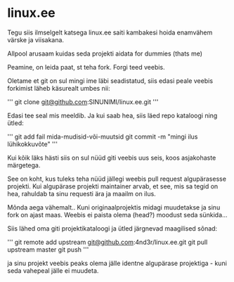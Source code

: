 linux.ee
========

Tegu siis ilmselgelt katsega linux.ee saiti kambakesi hoida enamvähem värske ja viisakana.

Allpool arusaam kuidas seda projekti aidata for dummies (thats me)

Peamine, on leida paat, st teha fork.
Forgi teed veebis.

Oletame et git on sul mingi ime läbi seadistatud, siis edasi peale veebis forkimist läheb käsurealt umbes nii:

'''
git clone git@github.com:SINUNIMI/linux.ee.git
'''

Edasi tee seal mis meeldib. Ja kui saab hea, siis läed repo kataloogi ning ütled:

'''
git add fail mida-mudisid-või-muutsid
git commit -m "mingi ilus lühikokkuvõte" 
'''

Kui kõik läks hästi siis on sul nüüd giti veebis uus seis, koos asjakohaste märgetega.

See on koht, kus tuleks teha nüüd jällegi weebis pull request algupärasesse projekti. 
Kui algupärase projekti maintainer arvab, et see, mis sa tegid on hea, rahuldab ta sinu requesti ära ja maailm on ilus.

Mõnda aega vähemalt.. Kuni originaalprojektis midagi muudetakse ja sinu fork on ajast maas. 
Weebis ei paista olema (head?) moodust seda sünkida...

Siis lähed oma giti projektikataloogi ja ütled järgnevad maagilised sõnad:

'''
git remote add upstream git@github.com:4nd3r/linux.ee.git
git pull upstream master
git push
'''

ja sinu projekt veebis peaks olema jälle identne algupärase projektiga - kuni seda vahepeal jälle ei muudeta.




